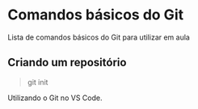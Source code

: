 # Comandos básicos do Git

Lista de comandos básicos do Git para utilizar em aula

## Criando um repositório

> git init

Utilizando o Git no VS Code.